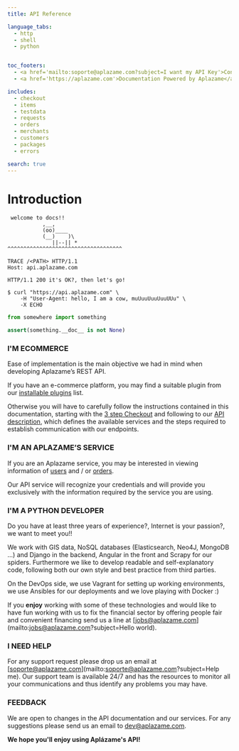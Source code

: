 ```yaml
---
title: API Reference

language_tabs:
  - http
  - shell
  - python


toc_footers:
  - <a href='mailto:soporte@aplazame.com?subject=I want my API Key'>Contact us for a Developer Key</a>
  - <a href='https://aplazame.com'>Documentation Powered by Aplazame</a>

includes:
  - checkout
  - items
  - testdata
  - requests
  - orders
  - merchants
  - customers
  - packages
  - errors

search: true
---
```



# Introduction

```
 welcome to docs!! 
           ,__,
           (oo)____
           (__)    )\
              ||--|| *
^^^^^^^^^^^^^^^^^^^^^^^^^^^^^^^^^^^^
```

```http
TRACE /<PATH> HTTP/1.1
Host: api.aplazame.com
```

```http
HTTP/1.1 200 it's OK?, then let's go!
```

```shell
$ curl "https://api.aplazame.com" \
    -H "User-Agent: hello, I am a cow, muUuuUuuUuuUUu" \
    -X ECHO
```

```python
from somewhere import something

assert(something.__doc__ is not None)
```


### I'M ECOMMERCE

Ease of implementation is the main objective we had in mind when developing Aplazame’s REST API. 

If you have an e-commerce platform, you may find a suitable plugin from our [installable plugins](#-e-commerce-modules) list.

Otherwise you will have to carefully follow the instructions contained in this documentation, starting with the [3 step Checkout](#3-steps-to-checkout) and following to our [API description](#making-requests), which defines the available services and the steps required to establish communication with our endpoints.


### I'M AN APLAZAME’S SERVICE

If you are an Aplazame service, you may be interested in viewing information of [users](#+-customers) and / or [orders](#+-orders).

Our API service will recognize your credentials and will provide you exclusively with the information required by the service you are using.


### I'M A PYTHON DEVELOPER

Do you have at least three years of experience?, Internet is your passion?, we want to meet you!!

We work with GIS data, NoSQL databases (Elasticsearch, Neo4J, MongoDB ...) and Django in the backend, Angular in the front and Scrapy for our spiders. Furthermore we like to develop readable and self-explanatory code, following both our own style and best practice from third parties.

On the DevOps side, we use Vagrant for setting up working environments, we use Ansibles for our deployments and we love playing with Docker :)

If you **enjoy** working with some of these technologies and would like to have fun working with us to fix the financial sector by offering people fair and convenient financing send us a line at [jobs@aplazame.com](mailto:jobs@aplazame.com?subject=Hello world).


### I NEED HELP

For any support request please drop us an email at [soporte@aplazame.com](mailto:soporte@aplazame.com?subject=Help me). Our support team is available 24/7 and has the resources to monitor all your communications and thus identify any problems you may have.


### FEEDBACK

We are open to changes in the API documentation and our services. For any suggestions please send us an email to  [dev@aplazame.com](mailto:dev@aplazame.com?subject=Hello).

**We hope you'll enjoy using Aplázame's API!**


